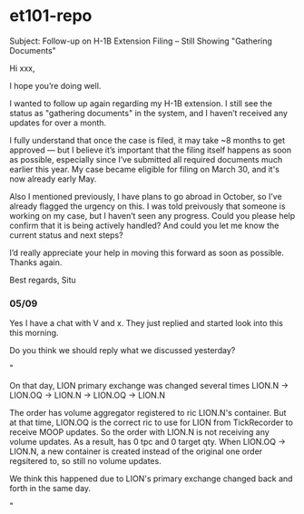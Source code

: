 # et101-repo



Subject: Follow-up on H-1B Extension Filing – Still Showing "Gathering Documents"

Hi xxx,

I hope you’re doing well.

I wanted to follow up again regarding my H-1B extension. I still see the status as "gathering documents" in the system, and I haven’t received any updates for over a month.

I fully understand that once the case is filed, it may take ~8 months to get approved — but I believe it’s important that the filing itself happens as soon as possible, especially since I’ve submitted all required documents much earlier this year. My case became eligible for filing on March 30, and it's now already early May.

Also I mentioned previously, I have plans to go abroad in October, so I’ve already flagged the urgency on this. I was told preivously that someone is working on my case, but I haven’t seen any progress. Could you please help confirm that it is being actively handled? And could you let me know the current status and next steps?

I’d really appreciate your help in moving this forward as soon as possible. Thanks again.

Best regards,
Situ


### 05/09

Yes I have a chat with V and x. They just replied and started look into this this morning.

Do you think we should reply what we discussed yesterday?

"

On that day, LION primary exchange was changed several times LION.N -> LION.OQ -> LION.N -> LION.OQ -> LION.N

The order has volume aggregator registered to ric LION.N's container. But at that time, LION.OQ is the correct ric to use for LION from TickRecorder to receive MOOP updates. So the order with LION.N is not receiving any volume updates. As a result, has 0 tpc and 0 target qty. When LION.OQ -> LION.N, a new container is created instead of the original one order regsitered to, so still no volume updates.

We think this happened due to LION's primary exchange changed back and forth in the same day. 

"

